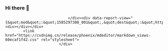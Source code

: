 ### Hi there 👋

                                </div><div data-report-view="{&quot;mod&quot;:&quot;1585297308_001&quot;,&quot;dest&quot;:&quot;https://blog.csdn.net/zwluoyuxi/article/details/107600491&quot;,&quot;extend1&quot;:&quot;pc&quot;,&quot;ab&quot;:&quot;new&quot;}"><div></div></div>
            <link href="https://csdnimg.cn/release/phoenix/mdeditor/markdown_views-60ecaf1f42.css" rel="stylesheet">
                            </div>

